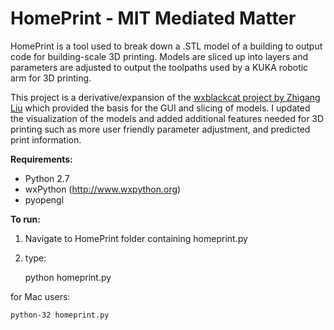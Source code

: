 HomePrint - MIT Mediated Matter
=========

HomePrint is a tool used to break down a .STL model of a building to output code for building-scale 3D printing. Models are sliced up into layers and parameters are adjusted to output the toolpaths used by a KUKA robotic arm for 3D printing.

This project is a derivative/expansion of the [wxblackcat project by Zhigang Liu](http://code.google.com/p/wxblackcat/) which provided the basis for the GUI and slicing of models. I updated the visualization of the models and added additional features needed for 3D printing such as more user friendly parameter adjustment, and predicted print information.

**Requirements:**

- Python 2.7
- wxPython (http://www.wxpython.org)
- pyopengl

**To run:**

1. Navigate to HomePrint folder containing homeprint.py
2. type:

    python homeprint.py

for Mac users:

    python-32 homeprint.py

	
